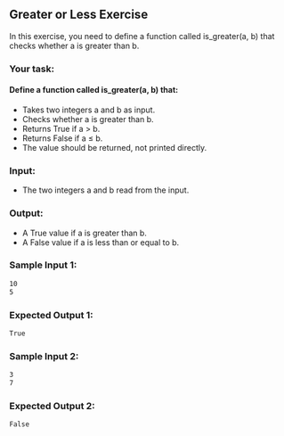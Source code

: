 ## Greater or Less Exercise

In this exercise, you need to define a function called is_greater(a, b) that checks whether a is greater than b.

### Your task:

#### Define a function called is_greater(a, b) that:
- Takes two integers a and b as input.
- Checks whether a is greater than b.
- Returns True if a > b.
- Returns False if a ≤ b.
- The value should be returned, not printed directly.

### Input:
- The two integers a and b read from the input.

### Output:
- A True value if a is greater than b.
- A False value if a is less than or equal to b.

### Sample Input 1:
```bash
10
5
```

### Expected Output 1:
```bash
True
```

### Sample Input 2:
```bash
3
7
```

### Expected Output 2:
```bash
False
```